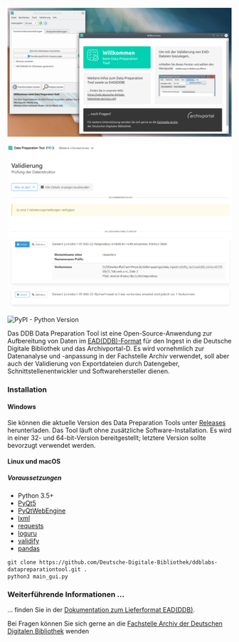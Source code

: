 ![Data Preparation Tool](https://github.com/Deutsche-Digitale-Bibliothek/ddblabs-datapreparationtool/raw/master/dpt_screenshot.png "Data Preparation Tool")

![Data Preparation Tool](https://github.com/Deutsche-Digitale-Bibliothek/ddblabs-datapreparationtool/raw/master/dpt_screenshot_02.png "Data Preparation Tool")

![PyPI - Python Version](https://img.shields.io/pypi/pyversions/validify) 

Das DDB Data Preparation Tool ist eine Open-Source-Anwendung zur Aufbereitung von Daten im [EAD(DDB)-Format](https://wiki.deutsche-digitale-bibliothek.de/pages/viewpage.action?pageId=19010180) für den Ingest in die Deutsche Digitale Bibliothek und das Archivportal-D. Es wird vornehmlich zur Datenanalyse und -anpassung in der Fachstelle Archiv verwendet, soll aber auch der Validierung von Exportdateien durch Datengeber, Schnittstellenentwickler und Softwarehersteller dienen.

### Installation
#### Windows
Sie können die aktuelle Version des Data Preparation Tools unter [Releases](https://github.com/Deutsche-Digitale-Bibliothek/ddblabs-datapreparationtool/releases) herunterladen. Das Tool läuft ohne zusätzliche Software-Installation. Es wird in einer 32- und 64-bit-Version bereitgestellt; letztere Version sollte bevorzugt verwendet werden.

#### Linux und macOS
##### Voraussetzungen
- Python 3.5+
- [PyQt5](https://pypi.org/project/PyQt5/)
- [PyQtWebEngine](https://pypi.org/project/PyQtWebEngine/)
- [lxml](https://pypi.org/project/lxml/)
- [requests](https://pypi.org/project/requests/)
- [loguru](https://pypi.org/project/loguru/)
- [validify](https://pypi.org/project/validify/)
- [pandas](https://pypi.org/project/pandas/)

```
git clone https://github.com/Deutsche-Digitale-Bibliothek/ddblabs-datapreparationtool.git .
python3 main_gui.py
```


### Weiterführende Informationen ...
... finden Sie in der [Dokumentation zum Lieferformat EAD(DDB)](https://wiki.deutsche-digitale-bibliothek.de/display/DFD/DDB+Data+Preparation+Tool).

Bei Fragen können Sie sich gerne an die [Fachstelle Archiv der Deutschen Digitalen Bibliothek](https://pro.deutsche-digitale-bibliothek.de/fachstelle-archiv) wenden
